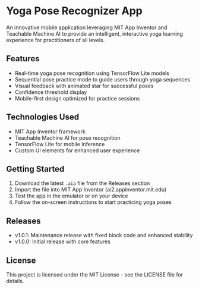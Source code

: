 # Yoga Pose Recognizer App

An innovative mobile application leveraging MIT App Inventor and Teachable Machine AI to provide an intelligent, interactive yoga learning experience for practitioners of all levels.

## Features

- Real-time yoga pose recognition using TensorFlow Lite models
- Sequential pose practice mode to guide users through yoga sequences
- Visual feedback with animated star for successful poses
- Confidence threshold display
- Mobile-first design optimized for practice sessions

## Technologies Used

- MIT App Inventor framework
- Teachable Machine AI for pose recognition
- TensorFlow Lite for mobile inference
- Custom UI elements for enhanced user experience

## Getting Started

1. Download the latest `.aia` file from the Releases section
2. Import the file into MIT App Inventor (ai2.appinventor.mit.edu)
3. Test the app in the emulator or on your device
4. Follow the on-screen instructions to start practicing yoga poses

## Releases

- v1.0.1: Maintenance release with fixed block code and enhanced stability
- v1.0.0: Initial release with core features

## License

This project is licensed under the MIT License - see the LICENSE file for details.